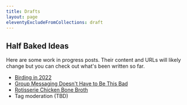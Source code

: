 ```yaml
---
title: Drafts
layout: page
eleventyExcludeFromCollections: draft
---
```


## Half Baked Ideas

Here are some work in progress posts. Their content and URLs will likely change but you can check out what's been written so far.

- [Birding in 2022](/blog/2023/04/01/birding-2022)
- [Group Messaging Doesn't Have to Be This Bad](./group-messaging)
- [Rotisserie Chicken Bone Broth](/recipes/2021/10/19/rotisserie-chicken-bone-broth)
- Tag moderation (TBD)
